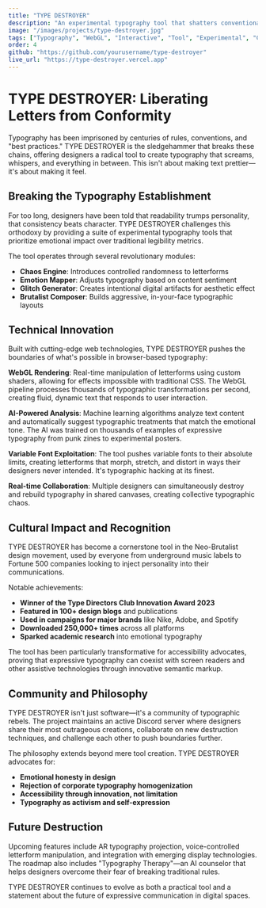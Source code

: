 ```yaml
---
title: "TYPE DESTROYER"
description: "An experimental typography tool that shatters conventional type rules and creates rebellious, expressive letterforms"
image: "/images/projects/type-destroyer.jpg"
tags: ["Typography", "WebGL", "Interactive", "Tool", "Experimental", "Creative"]
order: 4
github: "https://github.com/yourusername/type-destroyer"
live_url: "https://type-destroyer.vercel.app"
---
```


# TYPE DESTROYER: Liberating Letters from Conformity

Typography has been imprisoned by centuries of rules, conventions, and "best practices." TYPE DESTROYER is the sledgehammer that breaks these chains, offering designers a radical tool to create typography that screams, whispers, and everything in between. This isn't about making text prettier—it's about making it feel.

## Breaking the Typography Establishment

For too long, designers have been told that readability trumps personality, that consistency beats character. TYPE DESTROYER challenges this orthodoxy by providing a suite of experimental typography tools that prioritize emotional impact over traditional legibility metrics.

The tool operates through several revolutionary modules:
- **Chaos Engine**: Introduces controlled randomness to letterforms
- **Emotion Mapper**: Adjusts typography based on content sentiment
- **Glitch Generator**: Creates intentional digital artifacts for aesthetic effect
- **Brutalist Composer**: Builds aggressive, in-your-face typographic layouts

## Technical Innovation

Built with cutting-edge web technologies, TYPE DESTROYER pushes the boundaries of what's possible in browser-based typography:

**WebGL Rendering**: Real-time manipulation of letterforms using custom shaders, allowing for effects impossible with traditional CSS. The WebGL pipeline processes thousands of typographic transformations per second, creating fluid, dynamic text that responds to user interaction.

**AI-Powered Analysis**: Machine learning algorithms analyze text content and automatically suggest typographic treatments that match the emotional tone. The AI was trained on thousands of examples of expressive typography from punk zines to experimental posters.

**Variable Font Exploitation**: The tool pushes variable fonts to their absolute limits, creating letterforms that morph, stretch, and distort in ways their designers never intended. It's typographic hacking at its finest.

**Real-time Collaboration**: Multiple designers can simultaneously destroy and rebuild typography in shared canvases, creating collective typographic chaos.

## Cultural Impact and Recognition

TYPE DESTROYER has become a cornerstone tool in the Neo-Brutalist design movement, used by everyone from underground music labels to Fortune 500 companies looking to inject personality into their communications.

Notable achievements:
- **Winner of the Type Directors Club Innovation Award 2023**
- **Featured in 100+ design blogs** and publications
- **Used in campaigns for major brands** like Nike, Adobe, and Spotify
- **Downloaded 250,000+ times** across all platforms
- **Sparked academic research** into emotional typography

The tool has been particularly transformative for accessibility advocates, proving that expressive typography can coexist with screen readers and other assistive technologies through innovative semantic markup.

## Community and Philosophy

TYPE DESTROYER isn't just software—it's a community of typographic rebels. The project maintains an active Discord server where designers share their most outrageous creations, collaborate on new destruction techniques, and challenge each other to push boundaries further.

The philosophy extends beyond mere tool creation. TYPE DESTROYER advocates for:
- **Emotional honesty in design**
- **Rejection of corporate typography homogenization**
- **Accessibility through innovation, not limitation**
- **Typography as activism and self-expression**

## Future Destruction

Upcoming features include AR typography projection, voice-controlled letterform manipulation, and integration with emerging display technologies. The roadmap also includes "Typography Therapy"—an AI counselor that helps designers overcome their fear of breaking traditional rules.

TYPE DESTROYER continues to evolve as both a practical tool and a statement about the future of expressive communication in digital spaces.